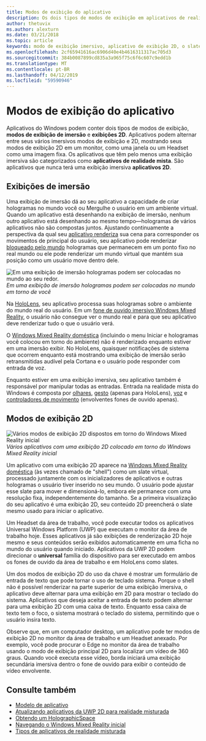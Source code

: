 ```yaml
---
title: Modos de exibição do aplicativo
description: Os dois tipos de modos de exibição em aplicativos de realidade mista do Windows são modos de exibição envolventes e 2D.
author: thetuvix
ms.author: alexturn
ms.date: 03/21/2018
ms.topic: article
keywords: modo de exibição imersivo, aplicativo de exibição 2D, o slate,
ms.openlocfilehash: 2cf65941616ac6906d40e4b4616311317ac705d3
ms.sourcegitcommit: 384b0087899cd835a3a965f75c6f6c607c9edd1b
ms.translationtype: MT
ms.contentlocale: pt-BR
ms.lasthandoff: 04/12/2019
ms.locfileid: "59590946"
---
```

# <a name="app-views"></a>Modos de exibição do aplicativo

Aplicativos do Windows podem conter dois tipos de modos de exibição, **modos de exibição de imersão** e **exibições 2D**. Aplicativos podem alternar entre seus vários imersivos modos de exibição e 2D, mostrando seus modos de exibição 2D em um monitor, como uma janela ou um Headset como uma imagem fixa. Os aplicativos que têm pelo menos uma exibição imersiva são categorizados como **aplicativos de realidade mista**. São aplicativos que nunca terá uma exibição imersiva **aplicativos 2D**.

## <a name="immersive-views"></a>Exibições de imersão

Uma exibição de imersão dá ao seu aplicativo a capacidade de criar hologramas no mundo você ou Mergulhe o usuário em um ambiente virtual. Quando um aplicativo está desenhando na exibição de imersão, nenhum outro aplicativo está desenhando ao mesmo tempo&mdash;hologramas de vários aplicativos não são compostas juntos. Ajustando continuamente a perspectiva da qual seu [aplicativo renderiza](rendering.md) sua cena para corresponder os movimentos de principal do usuário, seu aplicativo pode renderizar [bloqueado pelo mundo](coordinate-systems.md) hologramas que permanecem em um ponto fixo no real mundo ou ele pode renderizar um mundo virtual que mantém sua posição como um usuário move dentro dele.

![Em uma exibição de imersão hologramas podem ser colocadas no mundo ao seu redor.](images/designoverview.jpg)<br>
*Em uma exibição de imersão hologramas podem ser colocadas no mundo em torno de você*

Na [HoloLens](hololens-hardware-details.md), seu aplicativo processa suas hologramas sobre o ambiente do mundo real do usuário. Em um [fone de ouvido imersivo Windows Mixed Reality](immersive-headset-hardware-details.md), o usuário não consegue ver o mundo real e para que seu aplicativo deve renderizar tudo o que o usuário verá.

O [Windows Mixed Reality doméstica](navigating-the-windows-mixed-reality-home.md) (incluindo o menu Iniciar e hologramas você colocou em torno do ambiente) não é renderizado enquanto estiver em uma imersão exibir. No HoloLens, quaisquer notificações de sistema que ocorrem enquanto está mostrando uma exibição de imersão serão retransmitidas audível pela Cortana e o usuário pode responder com entrada de voz.

Enquanto estiver em uma exibição imersiva, seu aplicativo também é responsável por manipular todas as entradas. Entrada na realidade mista do Windows é composta por [olhares](gaze.md), [gesto](gestures.md) (apenas para HoloLens), [voz](voice-input.md) e [controladores de movimento](motion-controllers.md) (envolventes fones de ouvido apenas).

## <a name="2d-views"></a>Modos de exibição 2D

![Vários modos de exibição 2D dispostos em torno do Windows Mixed Reality inicial](images/teleportation-640px.png)<br>
*Vários aplicativos com uma exibição 2D colocado em torno do Windows Mixed Reality inicial*

Um aplicativo com uma exibição 2D aparece na [Windows Mixed Reality doméstica](navigating-the-windows-mixed-reality-home.md) (às vezes chamado de "shell") como um slate virtual, processado juntamente com os inicializadores de aplicativos e outras hologramas o usuário tiver inserido no seu mundo. O usuário pode ajustar esse slate para mover e dimensioná-lo, embora ele permanece com uma resolução fixa, independentemente do tamanho. Se a primeira visualização do seu aplicativo é uma exibição 2D, seu conteúdo 2D preencherá o slate mesmo usado para iniciar o aplicativo.

Um Headset da área de trabalho, você pode executar todos os aplicativos Universal Windows Platform (UWP) que executam o monitor da área de trabalho hoje. Esses aplicativos já são exibições de renderização 2D hoje mesmo e seus conteúdos serão exibidos automaticamente em uma ficha no mundo do usuário quando iniciado. Aplicativos da UWP 2D podem direcionar o **universal** família do dispositivo para ser executado em ambos os fones de ouvido da área de trabalho e em HoloLens como slates.

Um dos modos de exibição 2D do uso da chave é mostrar um formulário de entrada de texto que pode tornar o uso de teclado sistema. Porque o shell não é possível renderizar na parte superior de uma exibição imersiva, o aplicativo deve alternar para uma exibição em 2D para mostrar o teclado do sistema. Aplicativos que deseja aceitar a entrada de texto podem alternar para uma exibição 2D com uma caixa de texto. Enquanto essa caixa de texto tem o foco, o sistema mostrará o teclado do sistema, permitindo que o usuário insira texto.

Observe que, em um computador desktop, um aplicativo pode ter modos de exibição 2D no monitor da área de trabalho e um Headset anexado. Por exemplo, você pode procurar o Edge no monitor da área de trabalho usando o modo de exibição principal 2D para localizar um vídeo de 360 graus. Quando você executa esse vídeo, borda iniciará uma exibição secundária imersiva dentro o fone de ouvido para exibir o conteúdo de vídeo envolvente.

## <a name="see-also"></a>Consulte também

* [Modelo de aplicativo](app-model.md)
* [Atualizando aplicativos da UWP 2D para realidade misturada](building-2d-apps.md)
* [Obtendo um HolographicSpace](getting-a-holographicspace.md)
* [Navegando o Windows Mixed Reality inicial](navigating-the-windows-mixed-reality-home.md)
* [Tipos de aplicativos de realidade misturada](types-of-mixed-reality-apps.md)
